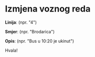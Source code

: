# Izmjena voznog reda


**Linija**: (npr. "4")

**Smjer**: (npr. "Brodarica")

**Opis**: (npr. "Bus u 10:20 je ukinut")

Hvala!
